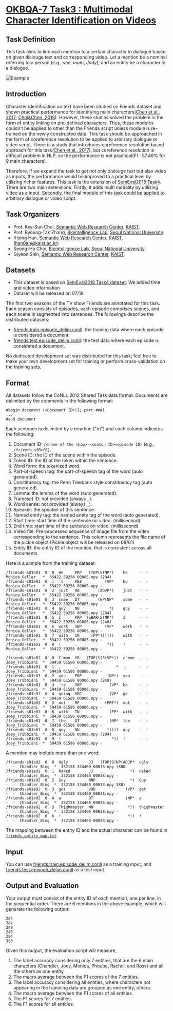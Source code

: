# [OKBQA-7 Task3 : Multimodal Character Identification on Videos](http://7.okbqa.org/hackathon/task/task3)

## Task Definition
This task aims to link each mention to a certain character in dialogue based on given dialouge text and corresponding video. 
Let a mention be a nominal referring to a person (e.g., *she*, *mom*, *Judy*), and an entity be a character in a dialogue.

![Example](https://image.ibb.co/fm4iP8/multi_modal_character_identification.png)

## Introduction
Character identification on text have been studied on Friends dataset and shown practical performance for identifying main characters([Chen et al., 2017](http://www.aclweb.org/anthology/K17-1023); [Choi&Chen, 2018](http://www.aclweb.org/anthology/S18-1007)).  However, these studies solved the problem in the form of entity linking on pre-defined characters. Thus, these modules couldn’t be applied to other than the Friends script unless module is re-trained on the newly constructed data. This task should be approached in the form of coreference resolution to be applied to arbitrary dialogue or video script. There is a study that introduces coreference resolution based approach for this task([Chen et al., 2017](http://www.aclweb.org/anthology/K17-1023)), but coreference resolution is difficult problem in NLP, so the performance is not practical(F1 : 57.46% for 9 main characters). 

Therefore, if we expand the task to get not only dialouge text but also video as inputs, the performance would be improved to a practical level by utilizing richer features.  This task is the extension of [SemEval2018 Task4](https://github.com/emorynlp/semeval-2018-task4). There are two main extensions. Firstly, it adds multi modality by utilizing video as a input. Secondly, the final module of this task could be applied to arbitrary dialogue or video script.

## Task Organizers

* Prof. Key-Sun Choi, [Semantic Web Research Center](http://semanticweb.kaist.ac.kr/), [KAIST](http://www.kaist.edu).
* Prof. Byoung-Tak Zhang, [Biointelligence Lab](https://bi.snu.ac.kr/), [Seoul National University](http://www.useoul.edu/).
* Kijong Han, [Semantic Web Research Center](http://semanticweb.kaist.ac.kr/), [KAIST](http://www.kaist.edu). (han0ah@kaist.ac.kr)
* Seong-Ho Choi, [Biointelligence Lab](https://bi.snu.ac.kr/), [Seoul National University](http://www.useoul.edu/).
* Giyeon Shin, [Semantic Web Research Center](http://semanticweb.kaist.ac.kr/), [KAIST](http://www.kaist.edu).

## Datasets
* This dataset is based on [SemEval2018 Task4 dataset](https://github.com/emorynlp/semeval-2018-task4). We added time and video information
* Dataset will be released on 07/18

The first two seasons of the TV show Friends are annotated for this task. 
Each season consists of episodes, each episode comprises scenes, and each scene is segmented into sentences. 
The followings describe the distributed datasets:

* [friends.train.episode_delim.conll](data/friends.train.episode_delim.conll): the training data where each episode is considered a document.
* [friends.test.episode_delim.conll](data/friends.test.episode_delim.conll): the test data where each episode is considered a document.

No dedicated development set was distributed for this task; feel free to make your own development set for training or perform cross-validation on the training sets.

## Format
All datasets follow the CoNLL 2012 Shared Task data format.
Documents are delimited by the comments in the following format:

```
#begin document (<Document ID>)[; part ###]
...
#end document
```

Each sentence is delimited by a new line ("\n") and each column indicates the following:

1. Document ID: `/<name of the show>-<season ID><episode ID>` (e.g., `/friends-s01e01`).
1. Scene ID: the ID of the scene within the episode.
1. Token ID: the ID of the token within the sentence.
1. Word form: the tokenized word.
1. Part-of-speech tag: the part-of-speech tag of the word (auto generated).
1. Constituency tag: the Penn Treebank style constituency tag (auto generated).
1. Lemma: the lemma of the word (auto generated).
1. Frameset ID: not provided (always `_`).
1. Word sense: not provided (always `_`).
1. Speaker: the speaker of this sentence.
1. Named entity tag: the named entity tag of the word (auto generated).
1. Start time: start time of the sentence on video. (millisecond)
1. End time: start time of the sentence on video. (millisecond)
1. Video file: Pre-processed sequence of image file from the video corresponding to the sentence. This column represents the file name of the pickle object
(Pickle object will be released on 08/01)
1. Entity ID: the entity ID of the mention, that is consistent across all documents.

Here is a sample from the training dataset:

```
/friends-s01e01  0  0  He     PRP   (TOP(S(NP*)    he     -  -  Monica_Geller   *  55422 59256 00005.npy (284)
/friends-s01e01  0  1  's     VBZ          (VP*    be     -  -  Monica_Geller   *  55422 59256 00005.npy -
/friends-s01e01  0  2  just   RB        (ADVP*)    just   -  -  Monica_Geller   *  55422 59256 00005.npy -
/friends-s01e01  0  3  some   DT        (NP(NP*    some   -  -  Monica_Geller   *  55422 59256 00005.npy -
/friends-s01e01  0  4  guy    NN             *)    guy    -  -  Monica_Geller   *  55422 59256 00005.npy (284)
/friends-s01e01  0  5  I      PRP  (SBAR(S(NP*)    I      -  -  Monica_Geller   *  55422 59256 00005.npy (248)
/friends-s01e01  0  6  work   VBP          (VP*    work   -  -  Monica_Geller   *  55422 59256 00005.npy -
/friends-s01e01  0  7  with   IN     (PP*))))))    with   -  -  Monica_Geller   *  55422 59256 00005.npy -
/friends-s01e01  0  8  !      .             *))    !      -  -  Monica_Geller   *  55422 59256 00005.npy -
```
```
/friends-s01e01  0  0  C'mon  VB   (TOP(S(S(VP*))  c'mon  -  -  Joey_Tribbiani  *  59459 61586 00006.npy -
/friends-s01e01  0  1  ,      ,                 *  ,      -  -  Joey_Tribbiani  *  59459 61586 00006.npy -
/friends-s01e01  0  2  you    PRP           (NP*)  you    -  -  Joey_Tribbiani  *  59459 61586 00006.npy (248)
/friends-s01e01  0  3  're    VBP            (VP*  be     -  -  Joey_Tribbiani  *  59459 61586 00006.npy -
/friends-s01e01  0  4  going  VBG            (VP*  go     -  -  Joey_Tribbiani  *  59459 61586 00006.npy -
/friends-s01e01  0  5  out    RP           (PRT*)  out    -  -  Joey_Tribbiani  *  59459 61586 00006.npy -
/friends-s01e01  0  6  with   IN             (PP*  with   -  -  Joey_Tribbiani  *  59459 61586 00006.npy -
/friends-s01e01  0  7  the    DT             (NP*  the    -  -  Joey_Tribbiani  *  59459 61586 00006.npy -
/friends-s01e01  0  8  guy    NN            *))))  guy    -  -  Joey_Tribbiani  *  59459 61586 00006.npy (284)
/friends-s01e01  0  9  !      .               *))  !      -  -  Joey_Tribbiani  *  59459 61586 00006.npy -
```

A mention may include more than one word:

```
/friends-s01e02  0  0  Ugly         JJ   (TOP(S(NP(ADJP*  ugly         -  -  Chandler_Bing  *  332158 334460 00038.npy (380
/friends-s01e02  0  1  Naked        JJ                *)  naked        -  -  Chandler_Bing  *  332158 334460 00038.npy -
/friends-s01e02  0  2  Guy          NNP               *)  Guy          -  -  Chandler_Bing  *  332158 334460 00038.npy 380)
/friends-s01e02  0  3  got          VBD             (VP*  get          -  -  Chandler_Bing  *  332158 334460 00038.npy -
/friends-s01e02  0  4  a            DT              (NP*  a            -  -  Chandler_Bing  *  332158 334460 00038.npy -
/friends-s01e02  0  5  Thighmaster  NN               *))  thighmaster  -  -  Chandler_Bing  *  332158 334460 00038.npy -
/friends-s01e02  0  6  !            .                *))  !            -  -  Chandler_Bing  *  332158 334460 00038.npy -

```

The mapping between the entity ID and the actual character can be found in [`friends_entity_map.txt`](data/friends_entity_map.txt).

## Input
You can use [friends.train.episode_delim.conll](data/friends.train.episode_delim.conll) as a training input, and [friends.test.episode_delim.conll](data/friends.test.episode_delim.conll) as a test input.

## Output and Evaluation
Your output must consist of the entity ID of each mention, one per line, in the sequential order.  There are 6 mentions in the above example, which will generate the following output:

```
284
284
248
248
284
380
```

Given this output, the evaluation script will measure,

1. The label accuracy considering only 7 entities, that are the 6 main characters (Chandler, Joey, Monica, Phoebe, Rachel, and Ross) and all the others as one entity.
1. The macro average between the F1 scores of the 7 entities.
1. The label accuracy considering all entities, where characters not appearing in the tranining data are grouped as one entity, others.
1. The macro average between the F1 scores of all entities.
1. The F1 scores for 7 entities.
1. The F1 scores for all entities.
